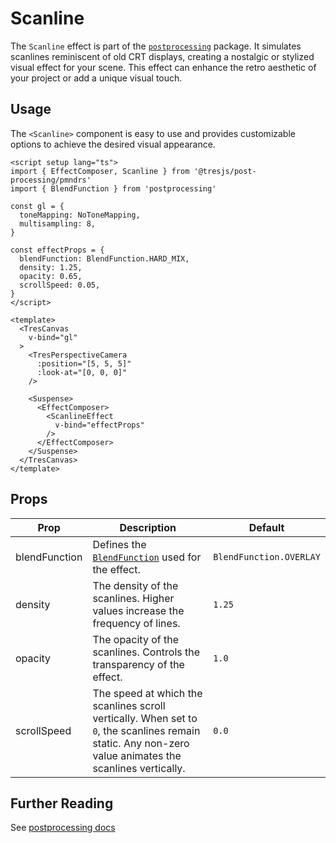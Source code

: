 # Scanline

<DocsDemo>
  <ScanlineDemo />
</DocsDemo>

The `Scanline` effect is part of the [`postprocessing`](https://pmndrs.github.io/postprocessing/public/docs/class/src/effects/ScanlineEffect.js~ScanlineEffect.html) package. It simulates scanlines reminiscent of old CRT displays, creating a nostalgic or stylized visual effect for your scene. This effect can enhance the retro aesthetic of your project or add a unique visual touch.

## Usage

The `<Scanline>` component is easy to use and provides customizable options to achieve the desired visual appearance.

```vue{2,10-15,27-33}
<script setup lang="ts">
import { EffectComposer, Scanline } from '@tresjs/post-processing/pmndrs'
import { BlendFunction } from 'postprocessing'

const gl = {
  toneMapping: NoToneMapping,
  multisampling: 8,
}

const effectProps = {
  blendFunction: BlendFunction.HARD_MIX,
  density: 1.25,
  opacity: 0.65,
  scrollSpeed: 0.05,
}
</script>

<template>
  <TresCanvas
    v-bind="gl"
  >
    <TresPerspectiveCamera
      :position="[5, 5, 5]"
      :look-at="[0, 0, 0]"
    />

    <Suspense>
      <EffectComposer>
        <ScanlineEffect
          v-bind="effectProps"
        />
      </EffectComposer>
    </Suspense>
  </TresCanvas>
</template>
```

## Props

| Prop              | Description                                                                                                   | Default                   |
| ----------------- | ------------------------------------------------------------------------------------------------------------- | ------------------------- |
| blendFunction     | Defines the [`BlendFunction`](https://pmndrs.github.io/postprocessing/public/docs/variable/index.html#static-variable-BlendFunction) used for the effect.                                                               | `BlendFunction.OVERLAY`   |
| density           | The density of the scanlines. Higher values increase the frequency of lines.                                  | `1.25`                    |
| opacity           | The opacity of the scanlines. Controls the transparency of the effect.                                       | `1.0`                     |
| scrollSpeed       | The speed at which the scanlines scroll vertically. When set to `0`, the scanlines remain static. Any non-zero value animates the scanlines vertically. | `0.0`                     |

## Further Reading

See [postprocessing docs](https://pmndrs.github.io/postprocessing/public/docs/class/src/effects/ScanlineEffect.js~ScanlineEffect.html)
